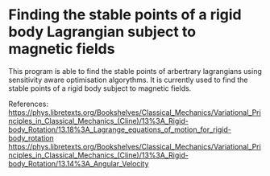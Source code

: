 # Finding the stable points of a rigid body Lagrangian subject to magnetic fields

This program is able to find the stable points of arbertrary lagrangians using sensitivity aware optimisation algorythms. It is currently used to find the stable points of a rigid body subject to magnetic fields. 

References:
https://phys.libretexts.org/Bookshelves/Classical_Mechanics/Variational_Principles_in_Classical_Mechanics_(Cline)/13%3A_Rigid-body_Rotation/13.18%3A_Lagrange_equations_of_motion_for_rigid-body_rotation
https://phys.libretexts.org/Bookshelves/Classical_Mechanics/Variational_Principles_in_Classical_Mechanics_(Cline)/13%3A_Rigid-body_Rotation/13.14%3A_Angular_Velocity
